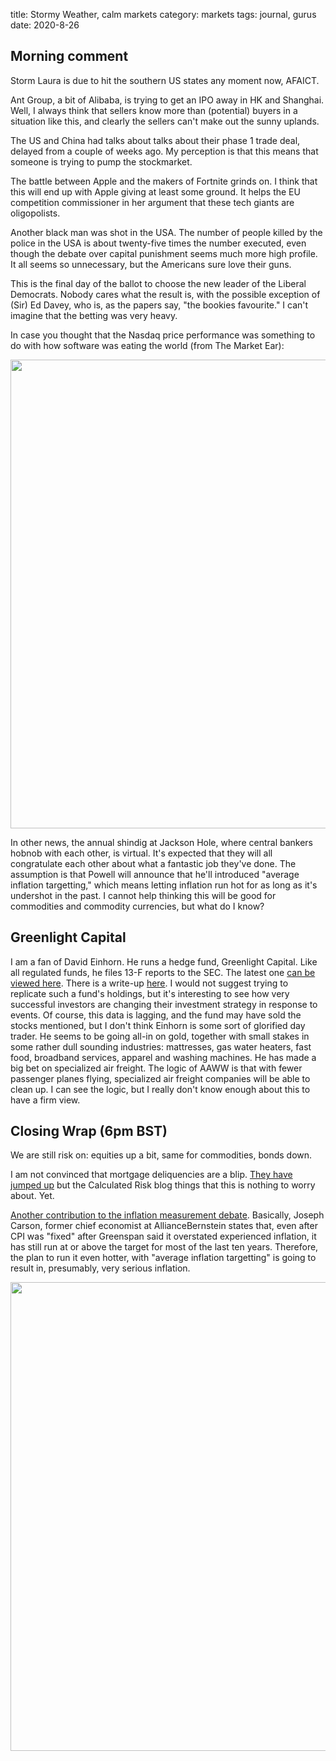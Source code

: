 title: Stormy Weather, calm markets
category: markets
tags: journal, gurus
date: 2020-8-26

## Morning comment

Storm Laura is due to hit the southern US states any moment now, AFAICT.

Ant Group, a bit of Alibaba, is trying to get an IPO away in HK and Shanghai.
Well, I always think that sellers know more than (potential) buyers in a situation like this,
and clearly the sellers can't make out the sunny uplands.

The US and China had talks about talks about their phase 1 trade deal,
delayed from a couple of weeks ago.
My perception is that this means that someone is trying to pump the stockmarket.

The battle between Apple and the makers of Fortnite grinds on.
I think that this will end up with Apple giving at least some ground.
It helps the EU competition commissioner in her argument that these 
tech giants are oligopolists.

Another black man was shot in the USA. 
The number of people killed by the police in the USA is 
about twenty-five times the number executed, even though the 
debate over capital punishment seems much more high profile.
It all seems so unnecessary, but the Americans sure love their guns.

This is the final day of the ballot to choose the new leader of the Liberal Democrats.
Nobody cares what the result is, with the possible exception of (Sir) Ed Davey,
who is, as the papers say, "the bookies favourite." 
I can't imagine that the betting was very heavy.

In case you thought that the Nasdaq price performance was something to do with how software was eating the world (from The Market Ear):

<img src="https://tme1.fra1.digitaloceanspaces.com/images/fb5364768419e542220700c8eef4acb6" width=750>

In other news, the annual shindig at Jackson Hole, where central bankers hobnob with each other, is virtual.
It's expected that they will all congratulate each other about what a fantastic job they've done.
The assumption is that Powell will announce that he'll introduced "average inflation targetting," which means letting inflation run hot for as long as it's undershot in the past.
I cannot help thinking this will be good for commodities and commodity currencies, 
but what do I know?

## Greenlight Capital

I am a fan of David Einhorn.
He runs a hedge fund, Greenlight Capital.
Like all regulated funds, he files 13-F reports to the SEC.
The latest one [can be viewed here](https://www.sec.gov/Archives/edgar/data/1079114/000117266120001844/0001172661-20-001844-index.htm).
There is a write-up [here](https://seekingalpha.com/article/4370584-tracking-david-einhorns-portfolio-q2-2020-update).
I would not suggest trying to replicate such a fund's holdings,
but it's interesting to see how very successful investors are changing their investment strategy in response to events.
Of course, this data is lagging, and the fund may have sold the stocks mentioned, 
but I don't think Einhorn is some sort of glorified day trader.
He seems to be going all-in on gold, together with small stakes in some rather dull sounding industries:
mattresses, gas water heaters, fast food, broadband services, apparel and washing machines.
He has made a big bet on specialized air freight.
The logic of AAWW is that with fewer passenger planes flying,
specialized air freight companies will be able to clean up.
I can see the logic, but I really don't know enough about this to have a firm view.

## Closing Wrap (6pm BST)

We are still risk on: equities up a bit, same for commodities, bonds down. 

I am not convinced that mortgage deliquencies are a blip. 
[They have jumped up](https://www.calculatedriskblog.com/2020/08/freddie-mac-mortgage-serious.html) but the Calculated Risk blog things that this is nothing to worry about.
Yet.

[Another contribution to the inflation measurement debate](https://www.zerohedge.com/markets/earth-fed-inflation-mandate-has-been-met).
Basically,  Joseph Carson, former chief economist at AllianceBernstein states that, even after CPI was "fixed" after Greenspan said it overstated experienced inflation, it has still run at or above the target for most of the last ten years. Therefore, the plan to run it even hotter, with "average inflation targetting" is going to result in, presumably, very serious inflation.

<img src="https://www.zerohedge.com/s3/files/inline-images/core%20inflation_0.jpg" width=750>